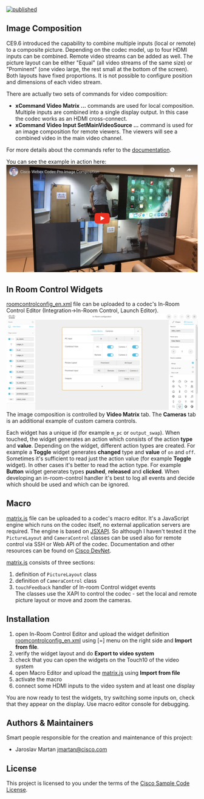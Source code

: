 [![published](https://static.production.devnetcloud.com/codeexchange/assets/images/devnet-published.svg)](https://developer.cisco.com/codeexchange/github/repo/CiscoSE/video-matrix)

## Image Composition
CE9.6 introduced the capability to combine multiple inputs (local or remote) to a composite picture. Depending on the codec model, up to four HDMI inputs can be combined. Remote video streams can be added as well. The picture layout can be either "Equal" (all video streams of the same size) or "Prominent" (one video large, the rest small at the bottom of the screen). Both layouts have fixed proportions. It is not possible to configure position and dimensions of each video stream.

There are actually two sets of commands for video composition:
* **xCommand Video Matrix ...** commands are used for local composition. Multiple inputs are combined into a single display output. In this case the codec works as an HDMI cross-connect.
* **xCommand Video Input SetMainVideoSource ...** command is used for an image composition for remote viewers. The viewers will see a combined video in the main video channel.

For more details about the commands refer to the [documentation](https://www.cisco.com/c/dam/en/us/td/docs/telepresence/endpoint/ce96/collaboration-endpoint-software-api-reference-guide-ce96.pdf).

You can see the example in action here:  
[![YouTube](CodecProImageComposition.png)](https://youtu.be/fKuViiEQwYg)

## In Room Control Widgets
[roomcontrolconfig_en.xml](./roomcontrolconfig_en.xml) file can be uploaded to a codec's In-Room Control Editor (Integration->In-Room Control, Launch Editor).  
![In-Room Control Editor](in-room-editor.png)  
The image composition is controlled by **Video Matrix** tab. The **Cameras** tab is an additional example of custom camera controls.  

Each widget has a unique id (for example `m_pc` or `output_swap`). When touched, the widget generates an action which consists of the action **type** and **value**. Depending on the widget, different action types are created. For example a **Toggle** widget generates  **changed** type and **value** of `on` and `off`. Sometimes it's sufficient to read just the action value (for example **Toggle** widget). In other cases it's better to read the action type. For example **Button** widget generates types **pushed**, **released** and **clicked**. When developing an in-room-control handler it's best to log all events and decide which should be used and which can be ignored.

## Macro
[matrix.js](./matrix.js) file can be uploaded to a codec's macro editor. It's a JavaScript engine which runs on the codec itself, no external application servers are required. The engine is based on [JSXAPI](https://github.com/cisco-ce/jsxapi). So although I haven't tested it the `PictureLayout` and `CameraControl` classes can be used also for remote control via SSH or Web API of the codec. Documentation and other resources can be found on [Cisco DevNet](https://developer.cisco.com/codeexchange/github/repo/CiscoDevNet/awesome-xapi/).

[matrix.js](./matrix.js) consists of three sections:
1. definition of `PictureLayout` class
2. definition of `CameraControl` class
3. `touchFeedback` handler of In-room Control widget events  
The classes use the XAPI to control the codec - set the local and remote picture layout or move and zoom the cameras.

## Installation

1. open In-Room Control Editor and upload the widget definition [roomcontrolconfig_en.xml](./roomcontrolconfig_en.xml) using [=] menu on the right side and **Import from file**.
2. verify the widget layout and do **Export to video system**
3. check that you can open the widgets on the Touch10 of the video system
4. open Macro Editor and upload the [matrix.js](./matrix.js) using **Import from file**
5. activate the macro
6. connect some HDMI inputs to the video system and at least one display

You are now ready to test the widgets, try switching some inputs on, check that they appear on the display. Use macro editor console for debugging.

## Authors & Maintainers

Smart people responsible for the creation and maintenance of this project:

- Jaroslav Martan <jmartan@cisco.com>

## License

This project is licensed to you under the terms of the [Cisco Sample Code License](./LICENSE).
